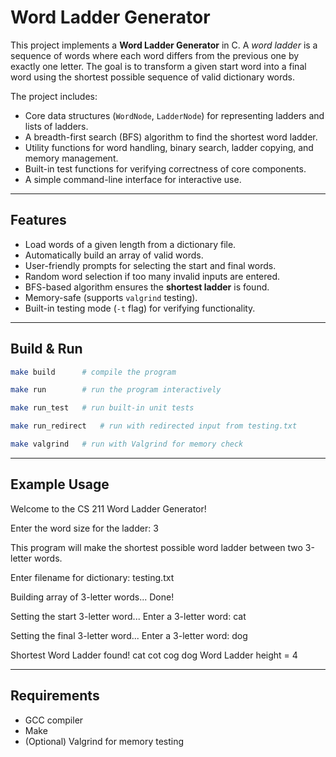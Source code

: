 # Word Ladder Generator  

This project implements a **Word Ladder Generator** in C. A *word ladder* is a sequence of words where each word differs from the previous one by exactly one letter. The goal is to transform a given start word into a final word using the shortest possible sequence of valid dictionary words.  

The project includes:  
- Core data structures (`WordNode`, `LadderNode`) for representing ladders and lists of ladders.  
- A breadth-first search (BFS) algorithm to find the shortest word ladder.  
- Utility functions for word handling, binary search, ladder copying, and memory management.  
- Built-in test functions for verifying correctness of core components.  
- A simple command-line interface for interactive use.  

---

## Features  
- Load words of a given length from a dictionary file.  
- Automatically build an array of valid words.  
- User-friendly prompts for selecting the start and final words.  
- Random word selection if too many invalid inputs are entered.  
- BFS-based algorithm ensures the **shortest ladder** is found.  
- Memory-safe (supports `valgrind` testing).  
- Built-in testing mode (`-t` flag) for verifying functionality.  

---

## Build & Run  

```bash
make build      # compile the program
```
```bash
make run        # run the program interactively
```
```bash
make run_test   # run built-in unit tests
```
```bash
make run_redirect   # run with redirected input from testing.txt
```
```bash
make valgrind   # run with Valgrind for memory check
```

---

## Example Usage
Welcome to the CS 211 Word Ladder Generator!

Enter the word size for the ladder: 3

This program will make the shortest possible
word ladder between two 3-letter words.

Enter filename for dictionary: testing.txt

Building array of 3-letter words... Done!

Setting the start 3-letter word...
  Enter a 3-letter word: cat

Setting the final 3-letter word...
  Enter a 3-letter word: dog

Shortest Word Ladder found!
        cat
        cot
        cog
        dog
Word Ladder height = 4

---

## Requirements
- GCC compiler 
- Make
- (Optional) Valgrind for memory testing


